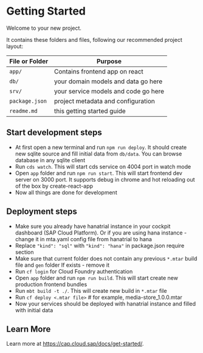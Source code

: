 # Getting Started

Welcome to your new project.

It contains these folders and files, following our recommended project layout:

| File or Folder | Purpose                              |
| -------------- | ------------------------------------ |
| `app/`         | Contains frontend app on react       |
| `db/`          | your domain models and data go here  |
| `srv/`         | your service models and code go here |
| `package.json` | project metadata and configuration   |
| `readme.md`    | this getting started guide           |

## Start development steps

- At first open a new terminal and run `npm run deploy`. It should create new sqlite source and fill initial data from `db/data`. You can browse database in any sqlite client
- Run `cds watch`. This will start cds service on 4004 port in watch mode
- Open `app` folder and run `npm run start`. This will start frontend dev server on 3000 port. It supports debug in chrome and hot reloading out of the box by create-react-app
- Now all things are done for development

## Deployment steps

- Make sure you already have hanatrial instance in your cockpit dashboard (SAP Cloud Platform).
  Or if you are using hana instance - change it in mta.yaml config file from hanatrial to hana
- Replace `"kind": "sql"` with `"kind": "hana"` in package.json require section
- Make sure that current folder does not contain any previous `*.mtar` build file and `gen` folder
  If exists - remove it
- Run `cf login` for Cloud Foundry authentication
- Open `app` folder and run `npm run build`. This will start create new production frontend bundles
- Run `mbt build -t ./`. This will create new build in `*.mtar` file
- Run `cf deploy <.mtar file>` # for example, media-store_1.0.0.mtar
- Now your services should be deployed with hanatrial instance and filled with initial data

## Learn More

Learn more at https://cap.cloud.sap/docs/get-started/.

